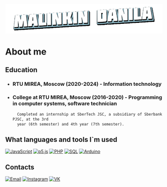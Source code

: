 [![Header](https://github.com/Borobeyka/borobeyka/blob/main/assets/logotype.gif)](https://github.com/Borobeyka)

# About me
## Education
+ ### RTU MIREA, Moscow (2020-2024) - Information technology
+ ### College at RTU MIREA, Moscow (2016-2020) - Programming in computer systems, software technician
        Completed an internship at SberTech JSC, a subsidiary of Sberbank PJSC, at the 3rd
        year (6th semester) and 4th year (7th semester).

## What languages and tools I`m used
[![JavaScript](https://img.shields.io/badge/JavaScript-000?style=for-the-badge&logo=JavaScript)](https://github.com/Borobeyka)
[![p5.js](https://img.shields.io/badge/p5.js-000?style=for-the-badge&logo=p5.js)](https://github.com/Borobeyka)
[![PHP](https://img.shields.io/badge/PHP-000?style=for-the-badge&logo=PHP)](https://github.com/Borobeyka)
[![SQL](https://img.shields.io/badge/SQL-000?style=for-the-badge&logo=MySQL)](https://github.com/Borobeyka)
[![Arduino](https://img.shields.io/badge/Arduino-000?style=for-the-badge&logo=Arduino)](https://github.com/Borobeyka)

## Contacts
[![Email](https://img.shields.io/badge/EMail-000?style=for-the-badge&logo=Gmail)](mailto:malinkin.d.r@ya.ru)
[![Instagram](https://img.shields.io/badge/Instagram-000?style=for-the-badge&logo=Instagram)](https://instagram.com/borobeyka/)
[![VK](https://img.shields.io/badge/VKontakte-000?style=for-the-badge&logo=VK)](https://vk.com/borobeyka)
